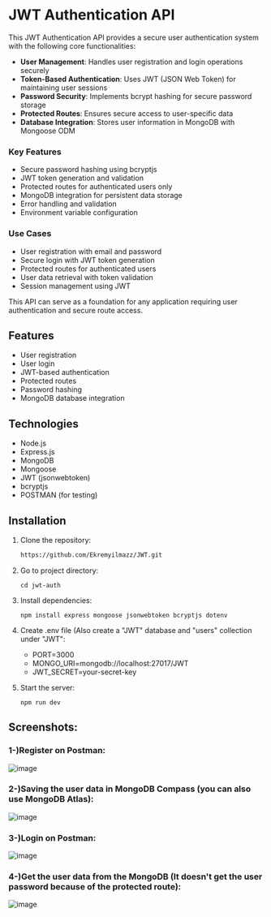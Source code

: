 # JWT Authentication API

This JWT Authentication API provides a secure user authentication system with the following core functionalities:

- **User Management**: Handles user registration and login operations securely
- **Token-Based Authentication**: Uses JWT (JSON Web Token) for maintaining user sessions
- **Password Security**: Implements bcrypt hashing for secure password storage
- **Protected Routes**: Ensures secure access to user-specific data
- **Database Integration**: Stores user information in MongoDB with Mongoose ODM

### Key Features

- Secure password hashing using bcryptjs
- JWT token generation and validation
- Protected routes for authenticated users only
- MongoDB integration for persistent data storage
- Error handling and validation
- Environment variable configuration

### Use Cases

- User registration with email and password
- Secure login with JWT token generation
- Protected routes for authenticated users
- User data retrieval with token validation
- Session management using JWT

This API can serve as a foundation for any application requiring user authentication and secure route access.

## Features

- User registration
- User login
- JWT-based authentication
- Protected routes
- Password hashing
- MongoDB database integration

## Technologies

- Node.js
- Express.js
- MongoDB
- Mongoose
- JWT (jsonwebtoken)
- bcryptjs
- POSTMAN (for testing)

## Installation

1. Clone the repository:

   ```bash
   https://github.com/Ekremyilmazz/JWT.git
2. Go to project directory:
   ```
   cd jwt-auth
3. Install dependencies:
   ```
   npm install express mongoose jsonwebtoken bcryptjs dotenv
4. Create .env file (Also create a "JWT" database and "users" collection under "JWT":
   - PORT=3000
   - MONGO_URI=mongodb://localhost:27017/JWT
   - JWT_SECRET=your-secret-key
5. Start the server:
   ```
   npm run dev

## Screenshots:

### 1-)Register on Postman:
![image](https://github.com/user-attachments/assets/b4da08c9-47ba-440a-9630-e99d7c881d09)

### 2-)Saving the user data in MongoDB Compass (you can also use MongoDB Atlas):
![image](https://github.com/user-attachments/assets/6c19b9be-bd11-4655-ba3f-497ec616fecd)

### 3-)Login on Postman:
![image](https://github.com/user-attachments/assets/e909f1fd-1101-4fda-aea1-648be0c2b7bf)

### 4-)Get the user data from the MongoDB (It doesn't get the user password because of the protected route):
![image](https://github.com/user-attachments/assets/40f12ba4-eec2-4b40-9610-7508cbcb8605)
